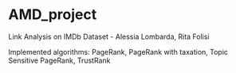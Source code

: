 # AMD_project

Link Analysis on IMDb Dataset - Alessia Lombarda, Rita Folisi

Implemented algorithms: PageRank, PageRank with taxation, Topic Sensitive PageRank, TrustRank 



